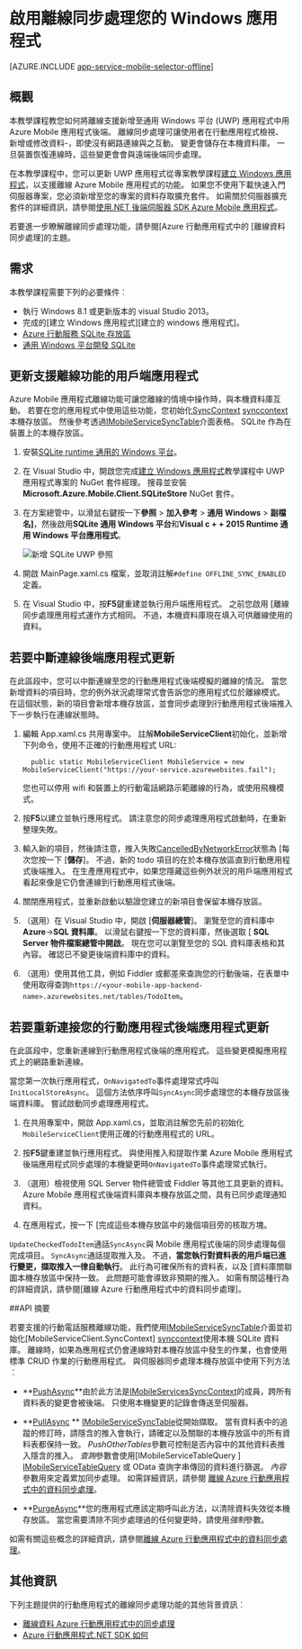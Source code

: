 <properties
    pageTitle="啟用離線同步處理通用 Windows 平台 (UWP) 應用程式與 Mobile 應用程式 |Azure 應用程式服務"
    description="瞭解如何使用通用 Windows 平台 (UWP) 應用程式中的 [快取及同步處理的離線資料 Azure 行動應用程式。"
    documentationCenter="windows"
    authors="adrianhall"
    manager="erikre"
    editor=""
    services="app-service\mobile"/>

<tags
    ms.service="app-service-mobile"
    ms.workload="mobile"
    ms.tgt_pltfrm="mobile-windows"
    ms.devlang="dotnet"
    ms.topic="article"
    ms.date="10/01/2016"
    ms.author="adrianha"/>

# <a name="enable-offline-sync-for-your-windows-app"></a>啟用離線同步處理您的 Windows 應用程式

[AZURE.INCLUDE [app-service-mobile-selector-offline](../../includes/app-service-mobile-selector-offline.md)]

## <a name="overview"></a>概觀

本教學課程教您如何將離線支援新增至通用 Windows 平台 (UWP) 應用程式中用 Azure Mobile 應用程式後端。 離線同步處理可讓使用者在行動應用程式檢視、 新增或修改資料-，即使沒有網路連線與之互動。 變更會儲存在本機資料庫。 一旦裝置恢復連線時，這些變更會會與遠端後端同步處理。

在本教學課程中，您可以更新 UWP 應用程式從專案教學課程[建立 Windows 應用程式]，以支援離線 Azure Mobile 應用程式的功能。 如果您不使用下載快速入門伺服器專案，您必須新增至您的專案的資料存取擴充套件。 如需關於伺服器擴充套件的詳細資訊，請參閱[使用.NET 後端伺服器 SDK Azure Mobile 應用程式](app-service-mobile-dotnet-backend-how-to-use-server-sdk.md)。

若要進一步瞭解離線同步處理功能，請參閱[Azure 行動應用程式中的 [離線資料同步處理]的主題。

## <a name="requirements"></a>需求

本教學課程需要下列的必要條件︰

* 執行 Windows 8.1 或更新版本的 visual Studio 2013。
* 完成的[建立 Windows 應用程式][建立的 windows 應用程式]。
* [Azure 行動服務 SQLite 存放區][sqlite store nuget]
* [通用 Windows 平台開發 SQLite](http://www.sqlite.org/downloads)

## <a name="update-the-client-app-to-support-offline-features"></a>更新支援離線功能的用戶端應用程式

Azure Mobile 應用程式離線功能可讓您離線的情境中操作時，與本機資料庫互動。 若要在您的應用程式中使用這些功能，您初始化[SyncContext] [synccontext]本機存放區。 然後參考透過[IMobileServiceSyncTable][IMobileServiceSyncTable]介面表格。 SQLite 作為在裝置上的本機存放區。

1. 安裝[SQLite runtime 通用的 Windows 平台](http://sqlite.org/2016/sqlite-uwp-3120200.vsix)。

2. 在 Visual Studio 中，開啟您完成[建立 Windows 應用程式]教學課程中 UWP 應用程式專案的 NuGet 套件經理。
    搜尋並安裝**Microsoft.Azure.Mobile.Client.SQLiteStore** NuGet 套件。

4. 在方案總管中，以滑鼠右鍵按一下**參照** > **加入參考** > **通用 Windows** > **副檔名]**，然後啟用**SQLite 通用 Windows 平台**和**Visual c + + 2015 Runtime 通用 Windows 平台應用程式**。

    ![新增 SQLite UWP 參照][1]

5. 開啟 MainPage.xaml.cs 檔案，並取消註解`#define OFFLINE_SYNC_ENABLED`定義。

6. 在 Visual Studio 中，按**F5**鍵重建並執行用戶端應用程式。 之前您啟用 [離線同步處理應用程式運作方式相同。 不過，本機資料庫現在填入可供離線使用的資料。

## <a name="update-sync"></a>若要中斷連線後端應用程式更新

在此區段中，您可以中斷連線至您的行動應用程式後端模擬的離線的情況。 當您新增資料的項目時，您的例外狀況處理常式會告訴您的應用程式位於離線模式。 在這個狀態，新的項目會新增本機存放區，並會同步處理到行動應用程式後端推入下一步執行在連線狀態時。

1. 編輯 App.xaml.cs 共用專案中。 註解**MobileServiceClient**初始化，並新增下列命令，使用不正確的行動應用程式 URL:

         public static MobileServiceClient MobileService = new MobileServiceClient("https://your-service.azurewebsites.fail");

    您也可以停用 wifi 和裝置上的行動電話網路示範離線的行為，或使用飛機模式。

2. 按**F5**以建立並執行應用程式。 請注意您的同步處理應用程式啟動時，在重新整理失敗。

3. 輸入新的項目，然後請注意，推入失敗[CancelledByNetworkError]狀態為 [每次您按一下 [**儲存**]。 不過，新的 todo 項目的在於本機存放區直到行動應用程式後端推入。  在生產應用程式中，如果您隱藏這些例外狀況的用戶端應用程式看起來像是它仍會連線到行動應用程式後端。

4. 關閉應用程式，並重新啟動以驗證您建立的新項目會保留本機存放區。

5. （選用）在 Visual Studio 中，開啟 [**伺服器總管**]。 瀏覽至您的資料庫中**Azure**->**SQL 資料庫**。 以滑鼠右鍵按一下您的資料庫，然後選取 [ **SQL Server 物件檔案總管中開啟**。 現在您可以瀏覽至您的 SQL 資料庫表格和其內容。 確認已不變更後端資料庫中的資料。

6. （選用）使用其他工具，例如 Fiddler 或郵差來查詢您的行動後端，在表單中使用取得查詢`https://<your-mobile-app-backend-name>.azurewebsites.net/tables/TodoItem`。

## <a name="update-online-app"></a>若要重新連接您的行動應用程式後端應用程式更新

在此區段中，您重新連線到行動應用程式後端的應用程式。 這些變更模擬應用程式上的網路重新連線。

當您第一次執行應用程式，`OnNavigatedTo`事件處理常式呼叫`InitLocalStoreAsync`。 這個方法依序呼叫`SyncAsync`同步處理您的本機存放區後端資料庫。 嘗試啟動同步處理應用程式。

1. 在共用專案中，開啟 App.xaml.cs，並取消註解您先前的初始化`MobileServiceClient`使用正確的行動應用程式的 URL。

2. 按**F5**鍵重建並執行應用程式。 與使用推入和提取作業 Azure Mobile 應用程式後端應用程式同步處理的本機變更時`OnNavigatedTo`事件處理常式執行。

3. （選用）檢視使用 SQL Server 物件總管或 Fiddler 等其他工具更新的資料。 Azure Mobile 應用程式後端資料庫與本機存放區之間，具有已同步處理通知資料。

4. 在應用程式，按一下 [完成這些本機存放區中的幾個項目旁的核取方塊。

  `UpdateCheckedTodoItem`通話`SyncAsync`與 Mobile 應用程式後端的同步處理每個完成項目。 `SyncAsync`通話提取推入及。 不過，**當您執行對資料表的用戶端已進行變更，擷取推入一律自動執行**。 此行為可確保所有的資料表，以及 [資料庫關聯圖本機存放區中保持一致。 此問題可能會導致非預期的推入。  如需有關這種行為的詳細資訊，請參閱[離線 Azure 行動應用程式中的資料同步處理]。


##<a name="api-summary"></a>API 摘要

若要支援的行動電話服務離線功能，我們使用[IMobileServiceSyncTable]介面並初始化[MobileServiceClient.SyncContext] [synccontext]使用本機 SQLite 資料庫。 離線時，如果為應用程式仍會連線時對本機存放區中發生的作業，也會使用標準 CRUD 作業的行動應用程式。 與伺服器同步處理本機存放區中使用下列方法︰

*  **[PushAsync]**由於此方法是[IMobileServicesSyncContext]的成員，跨所有資料表的變更會被後端。 只使用本機變更的記錄會傳送至伺服器。

* **[PullAsync] ** 
   [IMobileServiceSyncTable]從開始擷取。 當有資料表中的追蹤的修訂時，請隱含的推入會執行，請確定以及關聯的本機存放區中的所有資料表都保持一致。 *PushOtherTables*參數可控制是否內容中的其他資料表推入隱含的推入。 *查詢*參數會使用[IMobileServiceTableQuery<T> ] [ IMobileServiceTableQuery] 
  或 OData 查詢字串傳回的資料進行篩選。 *內容*參數用來定義累加同步處理。 如需詳細資訊，請參閱 [離線 Azure 行動應用程式中的資料同步處理](app-service-mobile-offline-data-sync.md#how-sync-works)。

* **[PurgeAsync]**您的應用程式應該定期呼叫此方法，以清除資料失效從本機存放區。 當您需要清除不同步處理過的任何變更時，請使用*強制*參數。

如需有關這些概念的詳細資訊，請參閱[離線 Azure 行動應用程式中的資料同步處理](app-service-mobile-offline-data-sync.md#how-sync-works)。

## <a name="more-info"></a>其他資訊

下列主題提供的行動應用程式的離線同步處理功能的其他背景資訊︰

* [離線資料 Azure 行動應用程式中的同步處理]
* [Azure 行動應用程式.NET SDK 如何][8]

<!-- Anchors. -->
[Update the app to support offline features]: #enable-offline-app
[Update the sync behavior of the app]: #update-sync
[Update the app to reconnect your Mobile Apps backend]: #update-online-app
[Next Steps]:#next-steps

<!-- Images -->
[1]: ./media/app-service-mobile-windows-store-dotnet-get-started-offline-data/app-service-mobile-add-reference-sqlite-dialog.png
[11]: ./media/app-service-mobile-windows-store-dotnet-get-started-offline-data/app-service-mobile-add-wp81-reference-sqlite-dialog.png
[13]: ./media/app-service-mobile-windows-store-dotnet-get-started-offline-data/cpu-architecture.png


<!-- URLs. -->
[離線資料 Azure 行動應用程式中的同步處理]: app-service-mobile-offline-data-sync.md
[建立 windows 應用程式]: app-service-mobile-windows-store-dotnet-get-started.md
[SQLite for Windows 8.1]: http://go.microsoft.com/fwlink/?LinkID=716919
[SQLite for Windows Phone 8.1]: http://go.microsoft.com/fwlink/?LinkID=716920
[SQLite for Windows 10]: http://go.microsoft.com/fwlink/?LinkID=716921
[synccontext]: https://msdn.microsoft.com/library/azure/microsoft.windowsazure.mobileservices.mobileserviceclient.synccontext(v=azure.10).aspx
[sqlite store nuget]: https://www.nuget.org/packages/Microsoft.Azure.Mobile.Client.SQLiteStore/
[IMobileServiceSyncTable]: https://msdn.microsoft.com/library/azure/mt691742(v=azure.10).aspx
[IMobileServiceTableQuery]: https://msdn.microsoft.com/library/azure/dn250631(v=azure.10).aspx
[IMobileServicesSyncContext]: https://msdn.microsoft.com/library/azure/microsoft.windowsazure.mobileservices.sync.imobileservicesynccontext(v=azure.10).aspx
[MobileServicePushFailedException]: https://msdn.microsoft.com/library/azure/microsoft.windowsazure.mobileservices.sync.mobileservicepushfailedexception(v=azure.10).aspx
[Status]: https://msdn.microsoft.com/library/azure/microsoft.windowsazure.mobileservices.sync.mobileservicepushcompletionresult.status(v=azure.10).aspx
[CancelledByNetworkError]: https://msdn.microsoft.com/library/azure/microsoft.windowsazure.mobileservices.sync.mobileservicepushstatus(v=azure.10).aspx
[PullAsync]: https://msdn.microsoft.com/library/azure/mt667558(v=azure.10).aspx
[PushAsync]: https://msdn.microsoft.com/library/azure/microsoft.windowsazure.mobileservices.mobileservicesynccontextextensions.pushasync(v=azure.10).aspx
[PurgeAsync]: https://msdn.microsoft.com/library/azure/microsoft.windowsazure.mobileservices.sync.imobileservicesynctable.purgeasync(v=azure.10).aspx
[8]: app-service-mobile-dotnet-how-to-use-client-library.md
